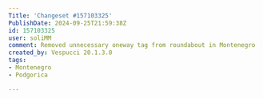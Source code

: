 ```yaml
---
Title: 'Changeset #157103325'
PublishDate: 2024-09-25T21:59:38Z
id: 157103325
user: soliMM
comment: Removed unnecessary oneway tag from roundabout in Montenegro
created_by: Vespucci 20.1.3.0
tags:
- Montenegro
- Podgorica

---
```

